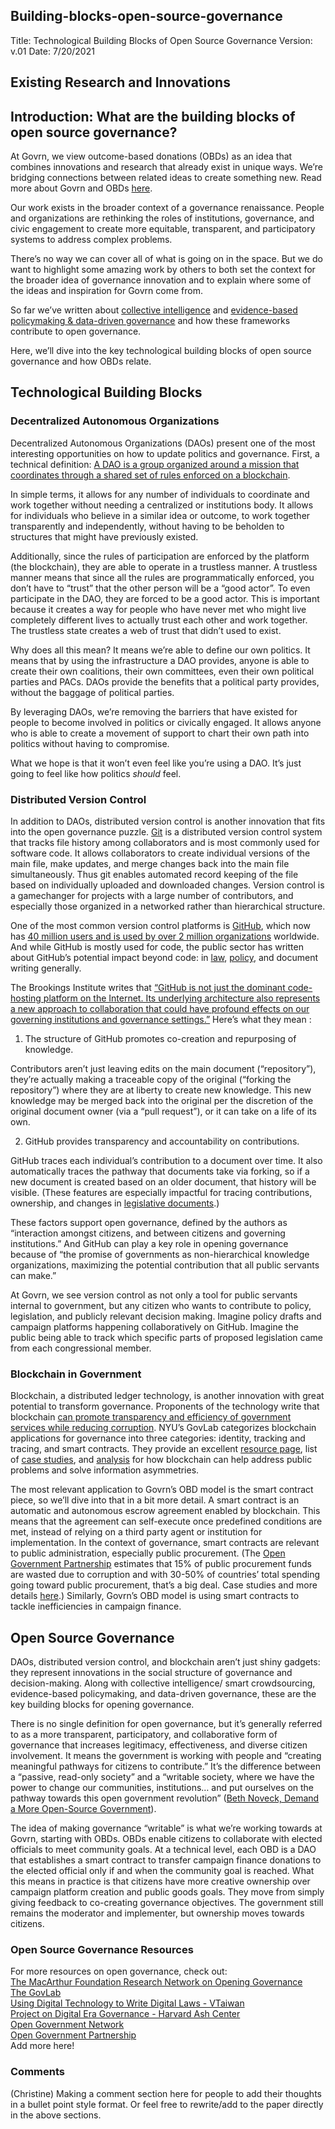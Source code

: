 ## Building-blocks-open-source-governance

Title: Technological Building Blocks of Open Source Governance
Version:  v.01
Date: 7/20/2021

## Existing Research and Innovations

## Introduction: What are the building blocks of open source governance?
At Govrn, we view outcome-based donations (OBDs) as an idea that combines innovations and research that already exist in unique ways.  We’re bridging connections between related ideas to create something new.  Read more about Govrn and OBDs [here](https://docs.google.com/document/d/1Y3Kq08ckOFa4N5nDx-bOZKi_jdouFSTiRjgvOaJl5zM/edit).

Our work exists in the broader context of a governance renaissance.  People and organizations are rethinking the roles of institutions, governance, and civic engagement to create more equitable, transparent, and participatory systems to address complex problems.

There’s no way we can cover all of what is going on in the space.  But we do want to highlight some amazing work by others to both set the context for the broader idea of governance innovation and to explain where some of the ideas and inspiration for Govrn come from.

So far we’ve written about [collective intelligence](https://github.com/Govrn-HQ/white-paper/blob/main/d-collective-intelligence.md) and [evidence-based policymaking & data-driven governance](https://github.com/Govrn-HQ/white-paper/blob/main/e-data-driven-governance.md) and how these frameworks contribute to open governance.

Here, we’ll dive into the key technological building blocks of open source governance and how OBDs relate.


## Technological Building Blocks

### Decentralized Autonomous Organizations

Decentralized Autonomous Organizations (DAOs) present one of the most interesting opportunities on how to update politics and governance.  First, a technical definition: [A DAO is a group organized around a mission that coordinates through a shared set of rules enforced on a blockchain](https://linda.mirror.xyz/Vh8K4leCGEO06_qSGx-vS5lvgUqhqkCz9ut81WwCP2o).

In simple terms, it allows for any number of individuals to coordinate and work together without needing a centralized or institutions body.  It allows for individuals who believe in a similar idea or outcome, to work together transparently and independently, without having to be beholden to structures that might have  previously existed.  

Additionally, since the rules of participation are enforced by the platform (the blockchain), they are able to operate in a trustless manner.  A trustless manner means that since all the rules are programmatically enforced, you don’t have to “trust” that the other person will be a “good actor”.  To even participate in the DAO, they are forced to be a good actor.  This is important because it creates a way for people who have never met who might live completely different lives to actually trust each other and work together.  The trustless state creates a web of trust that didn’t used to exist.

Why does all this mean?  It means we’re able to define our own politics.  It means that by using the infrastructure a DAO provides, anyone is able to create their own coalitions, their own committees, even their own political parties and PACs.  DAOs provide the benefits that a political party provides, without the baggage of political parties.  

By leveraging DAOs, we’re removing the barriers that have existed for people to become involved in politics or civically engaged.  It allows anyone who is able to create a movement of support to chart their own path into politics without having to compromise.  

What we hope is that it won’t even feel like you’re using a DAO.  It’s just going to feel like how politics *should* feel.
 
### Distributed Version Control

In addition to DAOs, distributed version control is another innovation that fits into the open governance puzzle.  [Git](https://www.nobledesktop.com/blog/what-is-git-and-why-should-you-use-it) is a distributed version control system that tracks file history among collaborators and is most commonly used for software code.  It allows collaborators to create individual versions of the main file, make updates, and merge changes back into the main file simultaneously.  Thus git enables automated record keeping of the file based on individually uploaded and downloaded changes.  Version control is a gamechanger for projects with a large number of contributors, and especially those organized in a networked rather than hierarchical structure. 

One of the most common version control platforms is [GitHub](https://github.com/), which now has [40 million users and is used by over 2 million organizations](https://hackernoon.com/githubs-top-100-most-valuable-repositories-out-of-96-million-bb48caa9eb0b) worldwide.  And while GitHub is mostly used for code, the public sector has written about GitHub’s potential impact beyond code: in [law](https://www.datacoalition.org/version-control-for-law-tracking-changes-in-the-u-s-congress/), [policy](https://www.brookings.edu/blog/techtank/2015/01/15/the-github-difference-overcoming-barriers-to-collaboration-in-government/), and document writing generally.

The Brookings Institute writes that [“GitHub is not just the dominant code-hosting platform on the Internet.  Its underlying architecture also represents a new approach to collaboration that could have profound effects on our governing institutions and governance settings.”](https://www.brookings.edu/blog/techtank/2015/01/15/the-github-difference-overcoming-barriers-to-collaboration-in-government/) Here’s what they mean :

1. The structure of GitHub promotes co-creation and repurposing of knowledge.  

Contributors aren’t just leaving edits on the main document (“repository”), they’re actually making a traceable copy of the original (“forking the repository”) where they are at liberty to create new knowledge.  This new knowledge may be merged back into the original per the discretion of the original document owner (via a “pull request”), or it can take on a life of its own.  

2. GitHub provides transparency and accountability on contributions.

GitHub traces each individual’s contribution to a document over time.  It also automatically traces the pathway that documents take via forking, so if a new document is created based on an older document, that history will be visible.  (These features are especially impactful for tracing contributions, ownership, and changes in [legislative documents](https://www.datacoalition.org/version-control-for-law-tracking-changes-in-the-u-s-congress/).) 

These factors support open governance, defined by the authors as “interaction amongst citizens, and between citizens and governing institutions.”  And GitHub can play a key role in opening governance because of “the promise of governments as non-hierarchical knowledge organizations, maximizing the potential contribution that all public servants can make.”  

At Govrn, we see version control as not only a tool for public servants internal to government, but any citizen who wants to contribute to policy, legislation, and publicly relevant decision making.  Imagine policy drafts and campaign platforms happening collaboratively on GitHub.  Imagine the public being able to track which specific parts of proposed legislation came from each congressional member. 

### Blockchain in Government

Blockchain, a distributed ledger technology, is another innovation with great potential to transform governance.  Proponents of the technology write that blockchain [can promote transparency and efficiency of government services while reducing corruption](https://www.ijimai.org/journal/sites/default/files/2020-08/ijimai_6_3_8.pdf).  NYU’s GovLab categorizes blockchain applications for governance into three categories: identity, tracking and tracing, and smart contracts.  They provide an excellent [resource page](https://blog.thegovlab.org/post/the-govlab-selected-readings-on-blockchain-technology-and-its-potential-for-transforming-governance), list of [case studies](https://blockchan.ge/#), and [analysis](https://blog.thegovlab.org/post/if-when-and-how-blockchain-technologies-can-provide-civic-change) for how blockchain can help address public problems and solve information asymmetries.  

The most relevant application to Govrn’s OBD model is the smart contract piece, so we’ll dive into that in a bit more detail.  A smart contract is an automatic and autonomous escrow agreement enabled by blockchain.  This means that the agreement can self-execute once predefined conditions are met, instead of relying on a third party agent or institution for implementation.  In the context of governance, smart contracts are relevant to public administration, especially public procurement.  (The [Open Government Partnership](https://www.opengovpartnership.org/) estimates that 15% of public procurement funds are wasted due to corruption and with 30-50% of countries’ total spending going toward public procurement, that’s a big deal. Case studies and more details [here](https://www.ijimai.org/journal/sites/default/files/2020-08/ijimai_6_3_8.pdf).)  Similarly, Govrn’s OBD model is using smart contracts to tackle inefficiencies in campaign finance.  

## Open Source Governance

DAOs, distributed version control, and blockchain aren’t just shiny gadgets: they represent innovations in the social structure of governance and decision-making.  Along with collective intelligence/ smart crowdsourcing, evidence-based policymaking, and data-driven governance, these are the key building blocks for opening governance.  
 
There is no single definition for open governance, but it’s generally referred to as a more transparent, participatory, and collaborative form of governance that increases legitimacy, effectiveness, and diverse citizen involvement.  It means the government is working with people and “creating meaningful pathways for citizens to contribute.”  It’s the difference between a “passive, read-only society” and a “writable society, where we have the power to change our communities, institutions… and put ourselves on the pathway towards this open government revolution” ([Beth Noveck, Demand a More Open-Source Government](https://ted2srt.org/talks/beth_noveck_demand_a_more_open_source_government)).

The idea of making governance “writable” is what we’re working towards at Govrn, starting with OBDs.  OBDs enable citizens to collaborate with elected officials to meet community goals.  At a technical level, each OBD is a DAO that establishes a smart contract to transfer campaign finance donations to the elected official only if and when the community goal is reached.  What this means in practice is that citizens have more creative ownership over campaign platform creation and public goods goals.  They move from simply giving feedback to co-creating governance objectives.  The government still remains the moderator and implementer, but ownership moves towards citizens.

### Open Source Governance Resources

For more resources on open governance, check out:<br/>
[The MacArthur Foundation Research Network on Opening Governance](http://opening-governance.org/)<br/>
[The GovLab](https://www.thegovlab.org/projects.html)<br/>
[Using Digital Technology to Write Digital Laws - VTaiwan](https://congress.crowd.law/case-vtaiwan.html)<br/>
[Project on Digital Era Governance - Harvard Ash Center](https://ash.harvard.edu/project-digital-government)<br/>
[Open Government Network](https://www.iadb.org/en/research-and-data/regional-policy-dialogue/open-government)<br/>
[Open Government Partnership](https://www.opengovpartnership.org/)<br/>
Add more here!

### Comments
(Christine) Making a comment section here for people to add their thoughts in a bullet point style format. Or feel free to rewrite/add to the paper directly in the above sections.

